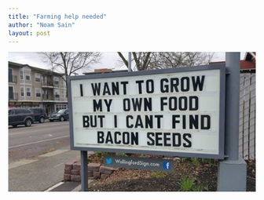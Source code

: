 ```yaml
---
title: "Farming help needed"
author: "Noam Sain"
layout: post
---
```


![Farming help needed](/assets/2018/2018-04-bacon-seeds.jpg "Farming help needed")
